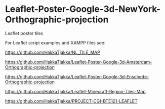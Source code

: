 # Leaflet-Poster-Google-3d-NewYork-Orthographic-projection
Leaflet poster tiles

For Leaflet script examples and XAMPP files see:

https://github.com/HakkaTjakka/NL_TILE_MAP

https://github.com/HakkaTjakka/Leaflet-Poster-Google-3d-Amsterdam-Orthographic-projection

https://github.com/HakkaTjakka/Leaflet-Poster-Google-3d-Enschede-Orthographic-projection

https://github.com/HakkaTjakka/Leaflet-Minecraft-Region-Tiles-Map

https://github.com/HakkaTjakka/PROJECT-CGI-BTE121-LEAFLET
